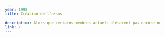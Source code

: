 ```yaml
---
year: 1998
title: Création de l'assos

description: Alors que certains membres actuels n'étaient pas encore nés, 5 étudiants de l'Efrei fondaient l'association théâtre, <b>Yé Mistikrik?</b>.
link: /
---
```

